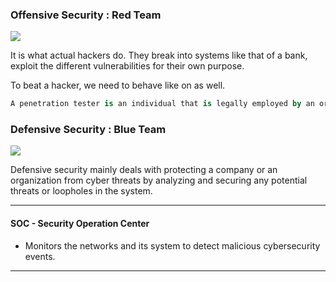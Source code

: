 ### Offensive Security : Red Team

![](https://upload.wikimedia.org/wikipedia/commons/c/c5/Red_flag_waving.svg)

It is what actual hackers do. They break into systems like that of a bank, exploit the different vulnerabilities for their own purpose.

To beat a hacker, we need to behave like on as well.

```sql
A penetration tester is an individual that is legally employed by an organisation to find vulnerabilities in their products.
```


### Defensive Security : Blue Team

![](https://upload.wikimedia.org/wikipedia/commons/1/17/Blue_flag_waving.svg)

Defensive security mainly deals with protecting a company or an organization from cyber threats by analyzing and securing any potential threats or loopholes in the system.

---

#### SOC - Security Operation Center 

- Monitors the networks and its system to detect malicious cybersecurity events.

---

